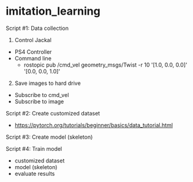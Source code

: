 # imitation_learning

Script #1: Data collection
  1) Control Jackal
  * PS4 Controller
  * Command line
      * rostopic pub /cmd_vel geometry_msgs/Twist -r 10 '[1.0, 0.0, 0.0]' '[0.0, 0.0, 1.0]'

  2) Save images to hard drive
  * Subscribe to cmd_vel
  * Subscribe to image

Script #2: Create customized dataset
* https://pytorch.org/tutorials/beginner/basics/data_tutorial.html

Script #3: Create model (skeleton)

Script #4: Train model
* customized dataset
* model (skeleton)
* evaluate results

